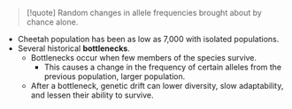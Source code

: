 
> [!quote] Random changes in allele frequencies brought about by chance alone.
- Cheetah population has been as low as 7,000 with isolated populations.
- Several historical **bottlenecks**.
	- Bottlenecks occur when few members of the species survive.
		- This causes a change in the frequency of certain alleles from the previous population, larger population.
	- After a bottleneck, genetic drift can lower diversity, slow adaptability, and lessen their ability to survive.